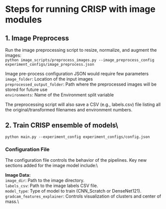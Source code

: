 # Steps for running CRISP with image modules

## 1. Image Preprocess
Run the image preprocessing script to resize, normalize, and augment the images:\
`python image_scripts/preprocess_images.py --image_preprocess_config experiment_configs/image_preprocess.json`

Image pre-process configuration JSON would require few parameters\
`image_folder`: Location of the input images\
`preprocessed_output_folder`: Path where the preprocessed images will be stored for future use\
`environments`: Name of the Environment split variable

The preprocessing script will also save a CSV (e.g., labels.csv) file listing all the original/transformed filenames and environment numbers.

## 2. Train CRISP ensemble of models\
`python main.py --experiment_config experiment_configs/config.json`

### Configuration File
The configuration file controls the behavior of the pipelines. Key new sections added for the image model include:\

**Image Data:** \
`image_dir`: Path to the image directory.\
`labels_csv`: Path to the image labels CSV file.\
`model_type`: Type of model to train (CNN_Scratch or DenseNet121).\
`gradcam_features_explainer`: Controls visualization of clusters and center of mass.\
